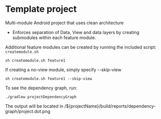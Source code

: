 # Template project

Multi-module Android project that uses clean architecture

- Enforces separation of Data, View and data layers by creating submodules within
each feature module.

Additional feature modules can be created by running the included script: `createmodule.sh`

```
sh createmodule.sh feature1
```

If creating a no-view module, simply specify --skip-view

```
sh createmodule.sh feature1 --skip-view
```

To see the dependency graph, run:

```
./gradlew projectDependencyGraph
```

The output will be located in /${projectName}/build/reports/dependency-graph/project.dot.png
